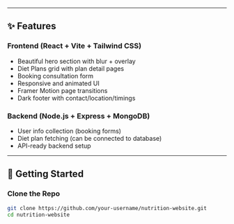 
---

## ✨ Features

### Frontend (React + Vite + Tailwind CSS)

- Beautiful hero section with blur + overlay
- Diet Plans grid with plan detail pages
- Booking consultation form
- Responsive and animated UI
- Framer Motion page transitions
- Dark footer with contact/location/timings

### Backend (Node.js + Express + MongoDB)

- User info collection (booking forms)
- Diet plan fetching (can be connected to database)
- API-ready backend setup

---

## 🚀 Getting Started

### Clone the Repo

```bash
git clone https://github.com/your-username/nutrition-website.git
cd nutrition-website

